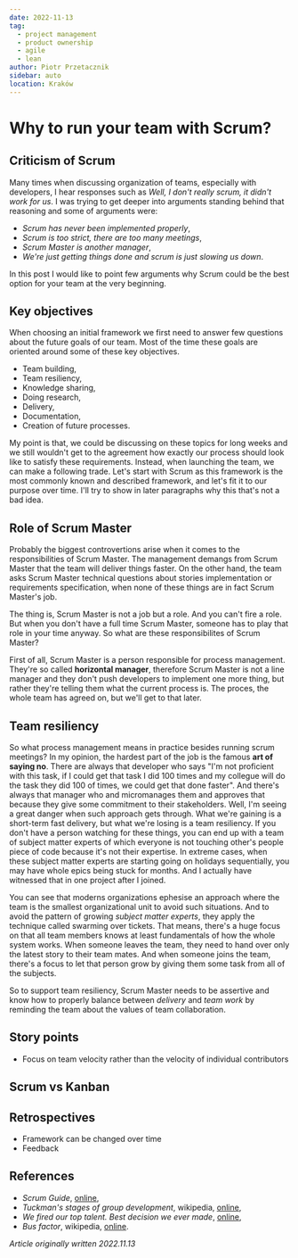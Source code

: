 ```yaml
---
date: 2022-11-13
tag:
  - project management
  - product ownership
  - agile
  - lean
author: Piotr Przetacznik
sidebar: auto
location: Kraków
---
```


# Why to run your team with Scrum?

## Criticism of Scrum

Many times when discussing organization of teams, especially with developers, I hear responses such as _Well, I don't really scrum, it didn't work for us_. I was trying to get deeper into arguments standing behind that reasoning and some of arguments were:

* _Scrum has never been implemented properly_,
* _Scrum is too strict, there are too many meetings_,
* _Scrum Master is another manager_,
* _We're just getting things done and scrum is just slowing us down_.

In this post I would like to point few arguments why Scrum could be the best option for your team at the very beginning.

## Key objectives

When choosing an initial framework we first need to answer few questions about the future goals of our team. Most of the time these goals are oriented around some of these key objectives.

* Team building,
* Team resiliency,
* Knowledge sharing,
* Doing research,
* Delivery,
* Documentation,
* Creation of future processes.

My point is that, we could be discussing on these topics for long weeks and we still wouldn't get to the agreement how exactly our process should look like to satisfy these requirements. Instead, when launching the team, we can make a following trade. Let's start with Scrum as this framework is the most commonly known and described framework, and let's fit it to our purpose over time. I'll try to show in later paragraphs why this that's not a bad idea.

## Role of Scrum Master

Probably the biggest controvertions arise when it comes to the responsibilities of Scrum Master. The management demangs from Scrum Master that the team will deliver things faster. On the other hand, the team asks Scrum Master technical questions about stories implementation or requirements specification, when none of these things are in fact Scrum Master's job.

The thing is, Scrum Master is not a job but a role. And you can't fire a role. But when you don't have a full time Scrum Master, someone has to play that role in your time anyway. So what are these responsibilites of Scrum Master?

First of all, Scrum Master is a person responsible for process management. They're so called **horizontal manager**, therefore Scrum Master is not a line manager and they don't push developers to implement one more thing, but rather they're telling them what the current process is. The proces, the whole team has agreed on, but we'll get to that later.

## Team resiliency

So what process management means in practice besides running scrum meetings? In my opinion, the hardest part of the job is the famous **art of saying no**. There are always that developer who says "I'm not proficient with this task, if I could get that task I did 100 times and my collegue will do the task they did 100 of times, we could get that done faster". And there's always that manager who and micromanages them and approves that because they give some commitment to their stakeholders. Well, I'm seeing a great danger when such approach gets through. What we're gaining is a short-term fast delivery, but what we're losing is a team resiliency. If you don't have a person watching for these things, you can end up with a team of subject matter experts of which everyone is not touching other's people piece of code because it's not their expertise. In extreme cases, when these subject matter experts are starting going on holidays sequentially, you may have whole epics being stuck for months. And I actually have witnessed that in one project after I joined.

You can see that moderns organizations ephesise an approach where the team is the smallest organizational unit to avoid such situations. And to avoid the pattern of growing *subject matter experts*, they apply the technique called swarming over tickets. That means, there's a huge focus on that all team members knows at least fundamentals of how the whole system works. When someone leaves the team, they need to hand over only the latest story to their team mates. And when someone joins the team, there's a focus to let that person grow by giving them some task from all of the subjects.

So to support team resiliency, Scrum Master needs to be assertive and know how to properly balance between _delivery_ and _team work_ by reminding the team about the values of team collaboration.

## Story points

* Focus on team velocity rather than the velocity of individual contributors

## Scrum vs Kanban

## Retrospectives

* Framework can be changed over time
* Feedback

## References

* *Scrum Guide*, [online](https://scrumguides.org/scrum-guide.html),
* *Tuckman's stages of group development*, wikipedia, [online](https://en.wikipedia.org/wiki/Tuckman%27s_stages_of_group_development),
* *We fired our top talent. Best decision we ever made*, [online](https://blog.solha.co/we-fired-our-top-talent-best-decision-we-ever-made-4c0a99728fde),
* *Bus factor*, wikipedia, [online](https://en.wikipedia.org/wiki/Bus_factor).

*Article originally written 2022.11.13*
